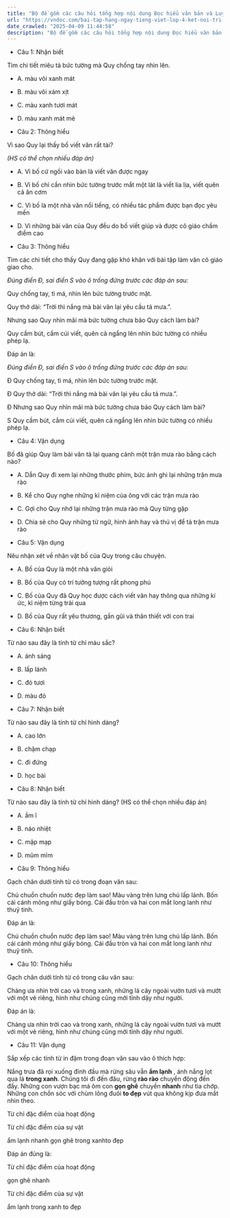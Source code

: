 ```yaml
---
title: "Bộ đề gồm các câu hỏi tổng hợp nội dung Đọc hiểu văn bản và Luyện từ và câu được học ở Tuần 12 trong chương trình Tiếng Việt lớp 4 Tập 1 Kết nối tri thức."
url: "https://vndoc.com/bai-tap-hang-ngay-tieng-viet-lop-4-ket-noi-tri-thuc-tuan-12-thu-4-331729"
date_crawled: "2025-04-09 11:44:58"
description: "Bộ đề gồm các câu hỏi tổng hợp nội dung Đọc hiểu văn bản và Luyện từ và câu được học ở Tuần 12 trong chương trình Tiếng Việt lớp 4 Tập 1 Kết nối tri thức."
---
```


* Câu 1:  Nhận biết

Tìm chi tiết miêu tả bức tường mà Quy chống tay nhìn lên.

  * A. màu vôi xanh mát 
  * B. màu vôi xám xịt 
  * C. màu xanh tươi mát 
  * D. màu xanh mát mẻ 



* Câu 2:  Thông hiểu

Vì sao Quy lại thấy bố viết văn rất tài?

_(HS có thể chọn nhiều đáp án)_

  * A. Vì bố cứ ngồi vào bàn là viết văn được ngay 
  * B. Vì bố chỉ cần nhìn bức tường trước mắt một lát là viết lia lịa, viết quên cả ăn cơm 
  * C. Vì bố là một nhà văn nổi tiếng, có nhiều tác phẩm được bạn đọc yêu mến 
  * D. Vì những bài văn của Quy đều do bố viết giúp và được cô giáo chấm điểm cao 



* Câu 3:  Thông hiểu

Tìm các chi tiết cho thấy Quy đang gặp khó khăn với bài tập làm văn cô giáo giao cho.

_Đúng điền Đ, sai điền S vào ô trống đứng trước các đáp án sau:_

Quy chống tay, tì má, nhìn lên bức tường trước mặt.

Quy thở dài: “Trời thì nắng mà bài văn lại yêu cầu tả mưa.”.

Nhưng sao Quy nhìn mãi mà bức tường chưa bảo Quy cách làm bài?

Quy cầm bút, cắm cúi viết, quên cả ngẩng lên nhìn bức tường có nhiều phép lạ.

Đáp án là:

_Đúng điền Đ, sai điền S vào ô trống đứng trước các đáp án sau:_

Đ Quy chống tay, tì má, nhìn lên bức tường trước mặt.

Đ Quy thở dài: “Trời thì nắng mà bài văn lại yêu cầu tả mưa.”.

Đ Nhưng sao Quy nhìn mãi mà bức tường chưa bảo Quy cách làm bài?

S Quy cầm bút, cắm cúi viết, quên cả ngẩng lên nhìn bức tường có nhiều phép lạ.

* Câu 4:  Vận dụng

Bố đã giúp Quy làm bài văn tả lại quang cảnh một trận mưa rào bằng cách nào?

  * A. Dẫn Quy đi xem lại những thước phim, bức ảnh ghi lại những trận mưa rào 
  * B. Kể cho Quy nghe những kỉ niệm của ông với các trận mưa rào 
  * C. Gợi cho Quy nhớ lại những trận mưa rào mà Quy từng gặp 
  * D. Chia sẻ cho Quy những từ ngữ, hình ảnh hay và thú vị để tả trận mưa rào 



* Câu 5:  Vận dụng

Nêu nhận xét về nhân vật bố của Quy trong câu chuyện.

  * A. Bố của Quy là một nhà văn giỏi 
  * B. Bố của Quy có trí tưởng tượng rất phong phú 
  * C. Bố của Quy đã Quy học được cách viết văn hay thông qua những kí ức, kỉ niệm từng trải qua 
  * D. Bố của Quy rất yêu thương, gần gũi và thân thiết với con trai 



* Câu 6:  Nhận biết

Từ nào sau đây là tính từ chỉ màu sắc?

  * A. ánh sáng 
  * B. lấp lánh 
  * C. đỏ tươi 
  * D. màu đỏ 



* Câu 7:  Nhận biết

Từ nào sau đây là tính từ chỉ hình dáng?

  * A. cao lớn 
  * B. chậm chạp 
  * C. đi đứng 
  * D. học bài 



* Câu 8:  Nhận biết

Từ nào sau đây là tính từ chỉ hình dáng? (HS có thể chọn nhiều đáp án)

  * A. ầm ĩ 
  * B. náo nhiệt 
  * C. mập mạp 
  * D. mũm mĩm 



* Câu 9:  Thông hiểu

Gạch chân dưới tính từ có trong đoạn văn sau:

Chú chuồn chuồn nước đẹp làm sao! Màu vàng trên lưng chú lấp lánh. Bốn cái cánh mỏng như giấy bóng. Cái đầu tròn và hai con mắt long lanh như thuỷ tinh.

Đáp án là:

Chú chuồn chuồn nước đẹp làm sao! Màu vàng trên lưng chú lấp lánh. Bốn cái cánh mỏng như giấy bóng. Cái đầu tròn và hai con mắt long lanh như thuỷ tinh.

* Câu 10:  Thông hiểu

Gạch chân dưới tính từ có trong câu văn sau:

Chàng ưa nhìn trời cao và trong xanh, những lá cây ngoài vườn tươi và mướt với một vẻ riêng, hình như chúng cũng mới tỉnh dậy như người.

Đáp án là:

Chàng ưa nhìn trời cao và trong xanh, những lá cây ngoài vườn tươi và mướt với một vẻ riêng, hình như chúng cũng mới tỉnh dậy như người.

* Câu 11:  Vận dụng

Sắp xếp các tính từ in đậm trong đoạn văn sau vào ô thích hợp:

Nắng trưa đã rọi xuống đỉnh đầu mà rừng sâu vẫn **ẩm lạnh** , ánh nắng lọt qua lá **trong xanh**. Chúng tôi đi đến đâu, rừng **rào rào** chuyển động đến đấy. Những con vượn bạc má ôm con **gọn ghẽ** chuyền **nhanh** như tia chớp. Những con chồn sóc với chùm lông đuôi **to đẹp** vút qua không kịp đưa mắt nhìn theo.

Từ chỉ đặc điểm của hoạt động

Từ chỉ đặc điểm của sự vật

ẩm lạnh nhanh gọn ghẽ trong xanhto đẹp

Đáp án đúng là:

Từ chỉ đặc điểm của hoạt động

gọn ghẽ nhanh

Từ chỉ đặc điểm của sự vật

ẩm lạnh trong xanh to đẹp
